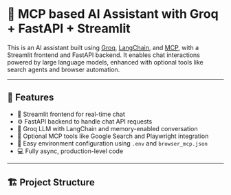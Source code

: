 # 🧠 MCP based AI Assistant with Groq + FastAPI + Streamlit

This is an AI assistant built using [Groq](https://groq.com/), [LangChain](https://www.langchain.com/), and [MCP](https://github.com/langchain-ai/mcp), with a Streamlit frontend and FastAPI backend. It enables chat interactions powered by large language models, enhanced with optional tools like search agents and browser automation.

---

## 🚀 Features

- 🔌 Streamlit frontend for real-time chat
- ⚙️ FastAPI backend to handle chat API requests
- 🧠 Groq LLM with LangChain and memory-enabled conversation
- 🧰 Optional MCP tools like Google Search and Playwright integration
- 🔄 Easy environment configuration using `.env` and `browser_mcp.json`
- 💻 Fully async, production-level code

---

## 🏗️ Project Structure

